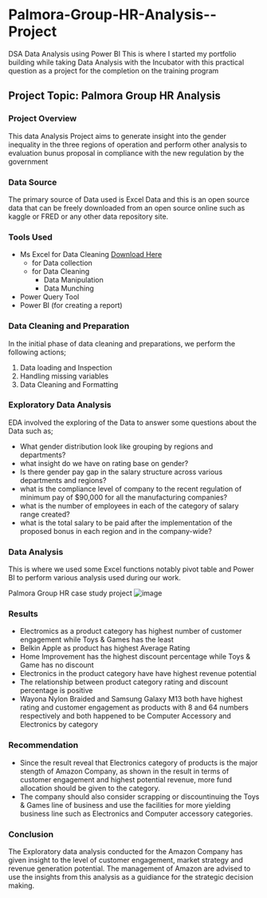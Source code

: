 # Palmora-Group-HR-Analysis--Project
DSA Data Analysis using Power BI
This is where I started my portfolio building while taking Data Analysis with the Incubator with this practical question as a project for the completion on the training program

## Project Topic: Palmora Group HR Analysis

### Project Overview

This data Analysis Project aims to generate insight into the gender inequality in the three regions of operation and perform other analysis to evaluation bunus proposal in compliance with the new regulation by the government

### Data Source
The primary source of Data used is Excel Data and this is an open source data that can be freely downloaded from an open source online such as kaggle or FRED or any other data repository site.

### Tools Used

- Ms Excel for Data Cleaning [Download Here](https://www.microsoft.com)                                                                                                                    
     - for Data collection
     - for Data Cleaning
          - Data Manipulation
          - Data Munching
- Power Query Tool
- Power BI (for creating a report)
  

### Data Cleaning and Preparation

In the initial phase of data cleaning and preparations, we perform the following actions;
1. Data loading and Inspection
2. Handling missing variables
3. Data Cleaning and Formatting

### Exploratory Data Analysis
EDA involved the exploring of the Data to answer some questions about the Data such as;
- What gender distribution look like grouping by regions and departments?
- what insight do we have on rating base on gender?
- Is there gender pay gap in the salary structure across various departments and regions?
- what is the compliance level of company to the recent regulation of minimum pay of $90,000 for all the manufacturing companies?
- what is the number of employees in each of the category of salary range created?
- what is the total salary to be paid after the implementation of the proposed bonus in each region and in the company-wide? 

 ### Data Analysis

This is where we used some Excel functions notably pivot table and Power BI to perform various analysis used during our work.

Palmora Group HR case study project
![image](https://github.com/user-attachments/assets/c7565d99-14d8-4c5c-bdbf-4779498dcfcb)



### Results
  
  - Electromics as a product category has highest number of customer engagement while Toys & Games has the least
  - Belkin Apple as product has highest Average Rating
  - Home Improvement has the highest discount percentage while Toys & Game has no discount
  - Electronics in the product category have have highest revenue potential
  - The relationship between product category rating and discount percentage is positive
  - Wayona Nylon Braided and Samsung Galaxy M13 both have highest rating and customer engagement as products with 8 and 64 numbers respectively and both happened to be Computer Accessory and Electronics by category

### Recommendation

- Since the result reveal that Electronics category of products is the major stength of Amazon Company, as shown in the result in terms of customer engagement and highest potential revenue, more fund allocation should be given to the category.
- The company should also consider scrapping or discountinuing the Toys & Games line of business and use the facilities for more yielding business line such as Electronics and Computer accessory categories.

### Conclusion
The Exploratory data analysis conducted for the Amazon Company has given insight to the level of customer engagement, market strategy and revenue generation potential. The management of Amazon are advised to use the insights from this analysis as a guidiance for the strategic decision making.  
